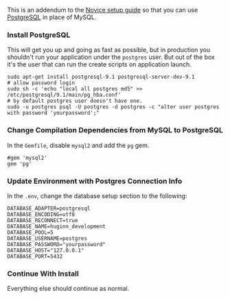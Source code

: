 This is an addendum to the [Novice setup guide][novice-setup-guide] so that you can use [PostgreSQL][postgresql] in place of MySQL.

### Install PostgreSQL ###
This will get you up and going as fast as possible, but in production you shouldn't run your application under the `postgres` user. But out of the box it's the user that can run the create scripts on application launch.

    sudo apt-get install postgresql-9.1 postgresql-server-dev-9.1
    # allow password login
    sudo sh -c 'echo "local all postgres md5" >> /etc/postgresql/9.1/main/pg_hba.conf'
    # by default postgres user doesn't have one.
    sudo -u postgres psql -U postgres -d postgres -c "alter user postgres with password 'yourpassword';"

### Change Compilation Dependencies from MySQL to PostgreSQL ###

In the `Gemfile`, disable `mysql2` and add the `pg` gem.

    #gem 'mysql2'
    gem 'pg'

### Update Environment with Postgres Connection Info ###

In the `.env`, change the database setup section to the following:

    DATABASE_ADAPTER=postgresql
    DATABASE_ENCODING=utf8
    DATABASE_RECONNECT=true
    DATABASE_NAME=huginn_development
    DATABASE_POOL=5
    DATABASE_USERNAME=postgres
    DATABASE_PASSWORD="yourpassword" 
    DATABASE_HOST="127.0.0.1"
    DATABASE_PORT=5432

### Continue With Install ###
Everything else should continue as normal.

[novice-setup-guide]: https://github.com/cantino/huginn/wiki/Novice-setup-guide
[postgresql]: http://www.postgresql.org/